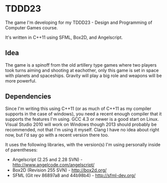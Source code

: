 TDDD23
======

The game I'm developing for my TDDD23 - Design and Programming of Computer Games course.

It's written in C++11 using SFML, Box2D, and Angelscript.


Idea
----

The game is a spinoff from the old artillery type games where two players took turns aiming and shooting at eachother, only this game is set in space with planets and spaceships. Gravity will play a big role and weapons will be more powerful.

Dependencies
------------

Since I'm writing this using C++11 (or as much of C++11 as my compiler supports in the case of windows), you need a recent enough compiler that it supports the features I'm using. GCC 4.3 or newer is a good start on Linux. Visual Studio 2010 will work on Windows though 2013 should probably be recommended, not that I'm using it myself. Clang I have no idea about right now, but I'd say go with a recent version there too.

It uses the following libraries, with the version(s) I'm using personally inside of parentheses:

* Angelscript (2.25 and 2.28 SVN) - http://www.angelcode.com/angelscript/
* Box2D (Revision 255 SVN) - http://box2d.org/
* SFML (Git rev 86897a8 and 44b98b4) - http://sfml-dev.org/
